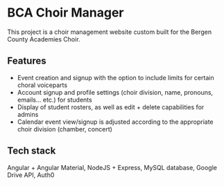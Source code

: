 # BCA Choir Manager

This project is a choir management website custom built for the Bergen County Academies Choir.

## Features 
* Event creation and signup with the option to include limits for certain choral voiceparts
* Account signup and profile settings (choir division, name, pronouns, emails... etc.) for students
* Display of student rosters, as well as edit + delete capabilities for admins
* Calendar event view/signup is adjusted according to the appropriate choir division (chamber, concert)

## Tech stack

Angular + Angular Material, NodeJS + Express, MySQL database, Google Drive API, Auth0

